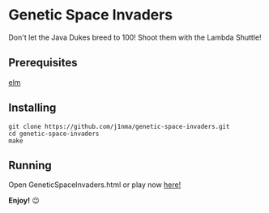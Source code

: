 # Genetic Space Invaders

Don't let the Java Dukes breed to 100! Shoot them with the Lambda Shuttle!

## Prerequisites
[elm](https://guide.elm-lang.org/install.html)

## Installing
````
git clone https://github.com/j1nma/genetic-space-invaders.git
cd genetic-space-invaders
make
````

## Running
Open GeneticSpaceInvaders.html or play now [here!](https://j1nma.github.io/genetic-space-invaders/)

**Enjoy!** 😉
